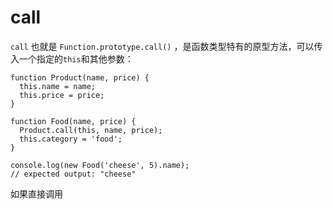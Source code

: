 # call

`call` 也就是 `Function.prototype.call()` ，是函数类型特有的原型方法，可以传入一个指定的`this`和其他参数：
```
function Product(name, price) {
  this.name = name;
  this.price = price;
}

function Food(name, price) {
  Product.call(this, name, price);
  this.category = 'food';
}

console.log(new Food('cheese', 5).name);
// expected output: "cheese"
```

如果直接调用
